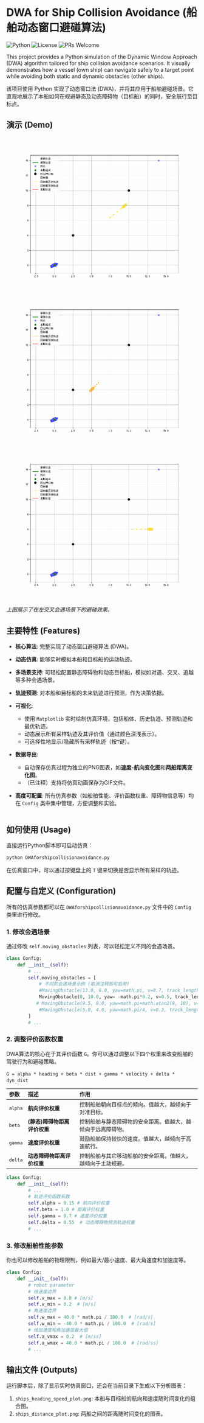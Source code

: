 # DWA for Ship Collision Avoidance (船舶动态窗口避碰算法)

![Python](https://img.shields.io/badge/Python-3.8+-blue.svg)
![License](https://img.shields.io/badge/License-MIT-green.svg)
![PRs Welcome](https://img.shields.io/badge/PRs-welcome-brightgreen.svg)

This project provides a Python simulation of the Dynamic Window Approach (DWA) algorithm tailored for ship collision avoidance scenarios. It visually demonstrates how a vessel (own ship) can navigate safely to a target point while avoiding both static and dynamic obstacles (other ships).

该项目使用 Python 实现了动态窗口法 (DWA)，并将其应用于船舶避碰场景。它直观地展示了本船如何在规避静态及动态障碍物（目标船）的同时，安全航行至目标点。

## 演示 (Demo)

![head-on_situation](head-on_situation.gif)
![overtaking_situation](overtaking_situation.gif)
![crossing_situation](crossing_situation.gif)

*上图展示了在左交叉会遇场景下的避碰效果。*

## 主要特性 (Features)

- **核心算法**: 完整实现了动态窗口避碰算法 (DWA)。
- **动态仿真**: 能够实时模拟本船和目标船的运动轨迹。
- **多场景支持**: 可轻松配置静态障碍物和动态目标船，模拟如对遇、交叉、追越等多种会遇场景。
- **轨迹预测**: 对本船和目标船的未来轨迹进行预测，作为决策依据。
- **可视化**:
    - 使用 `Matplotlib` 实时绘制仿真环境，包括船体、历史轨迹、预测轨迹和最优轨迹。
    - 动态展示所有采样轨迹及其评价值（通过颜色深浅表示）。
    - 可选择性地显示/隐藏所有采样轨迹（按`T`键）。
- **数据导出**:
    - 自动保存仿真过程为独立的PNG图表，如**速度-航向变化图**和**两船距离变化图**。
    - （已注释）支持将仿真动画保存为GIF文件。
- **高度可配置**: 所有仿真参数（如船舶性能、评价函数权重、障碍物信息等）均在 `Config` 类中集中管理，方便调整和实验。

    ```

## 如何使用 (Usage)

直接运行Python脚本即可启动仿真：

```bash
python DWAforshipcollisionavoidance.py
```

在仿真窗口中，可以通过按键盘上的 `T` 键来切换是否显示所有采样的轨迹。

## 配置与自定义 (Configuration)

所有的仿真参数都可以在 `DWAforshipcollisionavoidance.py` 文件中的 `Config` 类里进行修改。

### 1. 修改会遇场景

通过修改 `self.moving_obstacles` 列表，可以轻松定义不同的会遇场景。

```python
class Config:
    def __init__(self):
        # ...
        self.moving_obstacles = [
            # 不同的会遇场景示例 (取消注释即可启用)
            #MovingObstacle(13.0, 6.0, yaw=math.pi, v=0.7, track_length=self.track_length, color='gold'), # 右交叉
            MovingObstacle(0, 10.0, yaw= -math.pi*0.2, v=0.5, track_length=self.track_length, color='gold'), # 左交叉
           # MovingObstacle(9.5, 8.0, yaw=math.pi+math.atan2(8, 10), v=0.6, track_length=self.track_length, color='gold'),# 对遇
            #MovingObstacle(5.0, 4.0, yaw=math.pi/4, v=0.3, track_length=self.track_length, color='orange') # 追越
        ]
        # ...
```

### 2. 调整评价函数权重

DWA算法的核心在于其评价函数 `G`。你可以通过调整以下四个权重来改变船舶的驾驶行为和避碰策略。

`G = alpha * heading + beta * dist + gamma * velocity + delta * dyn_dist`

| 参数    | 描述                     | 作用                                     |
| :------ | :----------------------- | :--------------------------------------- |
| `alpha` | **航向评价权重**         | 控制船舶朝向目标点的倾向。值越大，越倾向于对准目标。 |
| `beta`  | **(静态)障碍物距离评价权重** | 控制船舶与静态障碍物的安全距离。值越大，越倾向于远离障碍物。 |
| `gamma` | **速度评价权重**         | 鼓励船舶保持较快的速度。值越大，越倾向于高速航行。 |
| `delta` | **动态障碍物距离评价权重** | 控制船舶与其它移动船舶的安全距离。值越大，越倾向于主动规避。 |

```python
class Config:
    def __init__(self):
        # ...
        # 轨迹评价函数系数
        self.alpha = 0.15 # 航向评价权重
        self.beta = 1.0 # 距离评价权重
        self.gamma = 0.7 # 速度评价权重
        self.delta = 0.55  # 动态障碍物预测轨迹权重
        # ...
```

### 3. 修改船舶性能参数

你也可以修改船舶的物理限制，例如最大/最小速度、最大角速度和加速度等。

```python
class Config:
    def __init__(self):
        # robot parameter
        # 线速度边界
        self.v_max = 0.8 # [m/s]
        self.v_min = 0.2  # [m/s]
        # 角速度边界
        self.w_max = 40.0 * math.pi / 180.0  # [rad/s]
        self.w_min = -40.0 * math.pi / 180.0  # [rad/s]
        # 线加速度和角加速度最大值  
        self.a_vmax = 0.2  # [m/ss]
        self.a_wmax = 40.0 * math.pi / 180.0  # [rad/ss]
        # ...
```

## 输出文件 (Outputs)

运行脚本后，除了显示实时仿真窗口，还会在当前目录下生成以下分析图表：

1.  `ships_heading_speed_plot.png`: 本船与目标船的航向和速度随时间变化的组合图。
2.  `ships_distance_plot.png`: 两船之间的距离随时间变化的图表。
